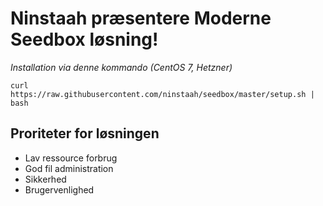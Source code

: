 # Ninstaah præsentere Moderne Seedbox løsning!
*Installation via denne kommando (CentOS 7, Hetzner)*
 
`curl https://raw.githubusercontent.com/ninstaah/seedbox/master/setup.sh | bash`

## Proriteter for løsningen
* Lav ressource forbrug
* God fil administration
* Sikkerhed
* Brugervenlighed